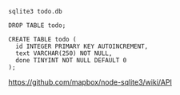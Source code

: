 ```
sqlite3 todo.db

DROP TABLE todo;

CREATE TABLE todo (
  id INTEGER PRIMARY KEY AUTOINCREMENT,
  text VARCHAR(250) NOT NULL,
  done TINYINT NOT NULL DEFAULT 0
);
```

https://github.com/mapbox/node-sqlite3/wiki/API
